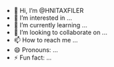 - 👋 Hi, I’m @HNITAXFILER
- 👀 I’m interested in ...
- 🌱 I’m currently learning ...
- 💞️ I’m looking to collaborate on ...
- 📫 How to reach me ...
- 😄 Pronouns: ...
- ⚡ Fun fact: ...

<!---
HNITAXFILER/HNITAXFILER is a ✨ special ✨ repository because its `README.md` (this file) appears on your GitHub profile.
You can click the Preview link to take a look at your changes.
--->
